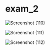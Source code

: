 # exam_2

![Screenshot (110)](https://github.com/rifath11/exam_2/assets/150188663/f5657e00-07e2-458f-b215-71d53497bd2c)

![Screenshot (111)](https://github.com/rifath11/exam_2/assets/150188663/fb9d5a33-39a0-4910-8175-e421d17a4204)

![Screenshot (112)](https://github.com/rifath11/exam_2/assets/150188663/7d3ac284-48b3-43e0-930e-3fffb5d05ac9)
